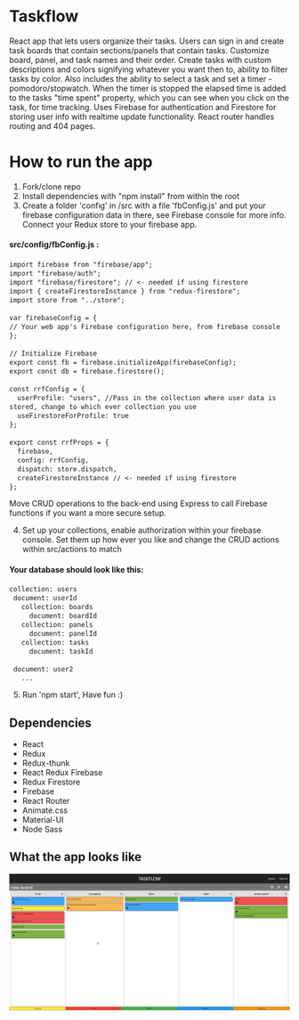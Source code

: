 # Taskflow
React app that lets users organize their tasks. Users can sign in and create task boards that contain sections/panels that contain tasks. Customize board, panel, and task names and their order. Create tasks with custom descriptions and colors signifying whatever you want then to, ability to filter tasks by color. Also includes the ability to select a task and set a timer - pomodoro/stopwatch. When the timer is stopped the elapsed time is added to the tasks "time spent" property, which you can see when you click on the task, for time tracking. Uses Firebase for authentication and Firestore for storing user info with realtime update functionality. React router handles routing and 404 pages.

# How to run the app 
1. Fork/clone repo
2. Install dependencies with "npm install" from within the root
3. Create a folder 'config' in /src with a file 'fbConfig.js' and put your firebase configuration data in there, see Firebase console for more info. Connect your Redux store to your firebase app.
#### src/config/fbConfig.js :
```
import firebase from "firebase/app";
import "firebase/auth";
import "firebase/firestore"; // <- needed if using firestore
import { createFirestoreInstance } from "redux-firestore";
import store from "../store";

var firebaseConfig = {
// Your web app's Firebase configuration here, from firebase console
};

// Initialize Firebase
export const fb = firebase.initializeApp(firebaseConfig);
export const db = firebase.firestore();

const rrfConfig = {
  userProfile: "users", //Pass in the collection where user data is stored, change to which ever collection you use
  useFirestoreForProfile: true 
};

export const rrfProps = {
  firebase,
  config: rrfConfig,
  dispatch: store.dispatch,
  createFirestoreInstance // <- needed if using firestore
};
```
 Move CRUD operations to the back-end using Express to call Firebase functions if you want a more secure setup.
 
4. Set up your collections, enable authorization within your firebase console. Set them up how ever you like and change the CRUD actions within src/actions to match
 #### Your database should look like this:
 ```
 collection: users
  document: userId
    collection: boards
      document: boardId
    collection: panels
      document: panelId
    collection: tasks
      document: taskId
        
  document: user2
    ...
  ```
5. Run 'npm start', Have fun :)

## Dependencies
* React
* Redux
* Redux-thunk
* React Redux Firebase
* Redux Firestore
* Firebase
* React Router
* Animate.css
* Material-UI
* Node Sass

## What the app looks like 
![Markdown Logo](https://github.com/awetmelake/myTaskManagerApp/blob/master/chrome_2019-09-24_15-07-10.png)
